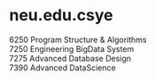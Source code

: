 # neu.edu.csye
6250 Program Structure & Algorithms<br>
7250 Engineering BigData System<br>
7275 Advanced Database Design<br>
7390 Advanced DataScience
